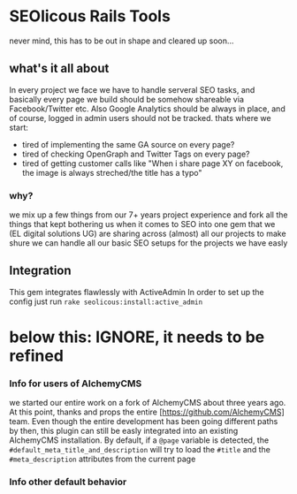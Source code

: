 # SEOlicous Rails Tools

never mind, this has to be out in shape and cleared up soon...

## what's it all about

In every project we face we have to handle serveral SEO tasks, and basically every page we build should be somehow shareable via Facebook/Twitter etc.
Also Google Analytics should be always in place, and of course, logged in admin users should not be tracked. 
thats where we start:
- tired of implementing the same GA source on every page?
- tired of checking OpenGraph and Twitter Tags on every page?
- tired of getting customer calls like "When i share page XY on facebook, the image is always streched/the title has a typo"

### why?
we mix up a few things from our 7+ years project experience and fork all the things that kept bothering us when it comes to SEO into one gem that we (EL digital solutions UG)
are sharing  across (almost) all our projects to make shure we can handle all our basic SEO setups for the projects we have easly

## Integration

This gem integrates flawlessly with ActiveAdmin
In order to set up the config just run `rake seolicous:install:active_admin`



# below this: IGNORE, it needs to be refined

### Info for users of AlchemyCMS
we started our entire work on a fork of AlchemyCMS about three years ago. At this point, thanks and props the entire [https://github.com/AlchemyCMS] team.
Even though the entire development has been going different paths by then, this plugin can still be easly integrated into an existing AlchemyCMS installation.
By default, if a `@page` variable is detected, the `#default_meta_title_and_description` will try to load the `#title` and the `#meta_description` attributes 
from the current page

### Info other default behavior
